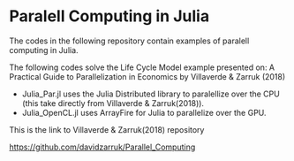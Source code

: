 # Paralell Computing in Julia
The codes in the following repository contain examples of paralell computing in Julia.

The following codes solve the Life Cycle Model example presented on: A Practical Guide to Parallelization in Economics by Villaverde & Zarruk (2018)
- Julia_Par.jl uses the Julia Distributed library to paralellize over the CPU (this take directly from Villaverde & Zarruk(2018)).
- Julia_OpenCL.jl uses ArrayFire for Julia to parallelize over the GPU.

This is the link to Villaverde & Zarruk(2018) repository

https://github.com/davidzarruk/Parallel_Computing
